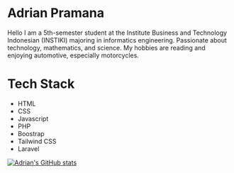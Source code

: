 # Adrian Pramana

Hello I am a 5th-semester student at the Institute Business and Technology Indonesian (INSTIKI) majoring in informatics engineering. Passionate about technology, mathematics, and science. My hobbies are reading and enjoying automotive, especially motorcycles.

# Tech Stack   
- HTML
- CSS
- Javascript
- PHP
- Boostrap
- Tailwind CSS
- Laravel

[![Adrian's GitHub stats](https://github-readme-stats.vercel.app/api?username=adrianpramana&show_icons=true&theme=onedark)](https://github.com/adrianpramana/github-readme-stats)
